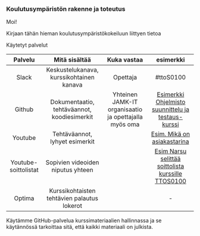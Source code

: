 ### Koulutusympäristön rakenne ja toteutus

Moi!

Kirjaan tähän hieman koulutusympäristökokeiluun liittyen tietoa

Käytetyt palvelut

| Palvelu | Mitä sisältää | Kuka vastaa  | esimerkki |
|:-:|:-:|:-:|:-:|
| Slack | Keskustelukanava, kurssikohtainen kanava | Opettaja | #ttoS0100 |  
| Github  | Dokumentaatio, tehtäväannot, koodiesimerkit  | Yhteinen JAMK-IT organisaatio ja opettajalla myös oma  | [Esimerkki Ohjelmisto suunnittelu ja testaus-kurssi](https://github.com/JAMK-IT/TTOS0100-Ohjelmistosuunnittelu-ja-testaus/wiki)  |
| Youtube | Tehtäväannot, lyhyet esimerkit |  | [Esim. Mikä on asiakastarina](https://www.youtube.com/watch?v=m8WEoyyFUww&t=20s&list=PLOyRnRI1_Cl6JoS3gjoWpEdAZmraX78rb&index=10)  |
| Youtube-soittolistat  | Sopivien videoiden niputus yhteen  |  | [Esim Narsu selittää soittolista kurssille TTOS0100](https://www.youtube.com/playlist?list=PLOyRnRI1_Cl6JoS3gjoWpEdAZmraX78rb)  |
| Optima | Kurssikohtaisten tehtävien palautus lokerot | | - |


Käytämme GitHub-palvelua kurssimateriaalien hallinnassa ja se käytännössä tarkoittaa sitä, että kaikki materiaali on julkista.
